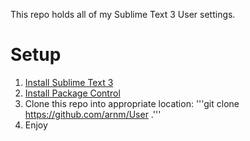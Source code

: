 This repo holds all of my Sublime Text 3 User settings.

# Setup
1. [Install Sublime Text 3](http://www.sublimetext.com/3)
2. [Install Package Control](https://sublime.wbond.net/installation)
3. Clone this repo into appropriate location: '''git clone https://github.com/arnm/User .'''
4. Enjoy
